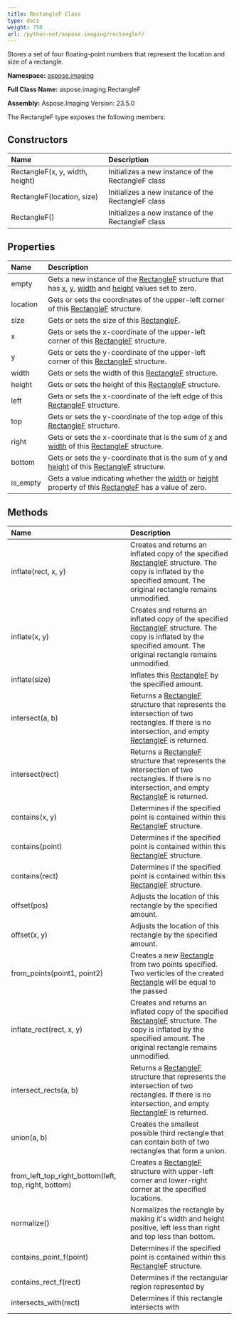 ```yaml
---
title: RectangleF Class
type: docs
weight: 750
url: /python-net/aspose.imaging/rectanglef/
---
```


Stores a set of four floating-point numbers that represent the location and size of a rectangle.

**Namespace:** [aspose.imaging](/imaging/python-net/aspose.imaging/)

**Full Class Name:** aspose.imaging.RectangleF

**Assembly:**  Aspose.Imaging Version: 23.5.0

The RectangleF type exposes the following members:
## **Constructors**
|**Name**|**Description**|
| :- | :- |
|RectangleF(x, y, width, height)|Initializes a new instance of the RectangleF class|
|RectangleF(location, size)|Initializes a new instance of the RectangleF class|
|RectangleF()|Initializes a new instance of the RectangleF class|
## **Properties**
|**Name**|**Description**|
| :- | :- |
|empty|Gets a new instance of the [RectangleF](/imaging/python-net/aspose.imaging/rectanglef/) structure that has [x](/imaging/python-net/aspose.imaging/rectanglef/), [y](/imaging/python-net/aspose.imaging/rectanglef/), [width](/imaging/python-net/aspose.imaging/rectanglef/) and [height](/imaging/python-net/aspose.imaging/rectanglef/) values set to zero.|
|location|Gets or sets the coordinates of the upper-left corner of this [RectangleF](/imaging/python-net/aspose.imaging/rectanglef/) structure.|
|size|Gets or sets the size of this [RectangleF](/imaging/python-net/aspose.imaging/rectanglef/).|
|x|Gets or sets the x-coordinate of the upper-left corner of this [RectangleF](/imaging/python-net/aspose.imaging/rectanglef/) structure.|
|y|Gets or sets the y-coordinate of the upper-left corner of this [RectangleF](/imaging/python-net/aspose.imaging/rectanglef/) structure.|
|width|Gets or sets the width of this [RectangleF](/imaging/python-net/aspose.imaging/rectanglef/) structure.|
|height|Gets or sets the height of this [RectangleF](/imaging/python-net/aspose.imaging/rectanglef/) structure.|
|left|Gets or sets the x-coordinate of the left edge of this [RectangleF](/imaging/python-net/aspose.imaging/rectanglef/) structure.|
|top|Gets or sets the y-coordinate of the top edge of this [RectangleF](/imaging/python-net/aspose.imaging/rectanglef/) structure.|
|right|Gets or sets the x-coordinate that is the sum of [x](/imaging/python-net/aspose.imaging/rectanglef/) and [width](/imaging/python-net/aspose.imaging/rectanglef/) of this [RectangleF](/imaging/python-net/aspose.imaging/rectanglef/) structure.|
|bottom|Gets or sets the y-coordinate that is the sum of [y](/imaging/python-net/aspose.imaging/rectanglef/) and [height](/imaging/python-net/aspose.imaging/rectanglef/) of this [RectangleF](/imaging/python-net/aspose.imaging/rectanglef/) structure.|
|is_empty|Gets a value indicating whether the [width](/imaging/python-net/aspose.imaging/rectanglef/) or [height](/imaging/python-net/aspose.imaging/rectanglef/) property of this [RectangleF](/imaging/python-net/aspose.imaging/rectanglef/) has a value of zero.|
## **Methods**
|**Name**|**Description**|
| :- | :- |
|inflate(rect, x, y)|Creates and returns an inflated copy of the specified [RectangleF](/imaging/python-net/aspose.imaging/rectanglef/) structure. The copy is inflated by the specified amount. The original rectangle remains unmodified.|
|inflate(x, y)|Creates and returns an inflated copy of the specified [RectangleF](/imaging/python-net/aspose.imaging/rectanglef/) structure. The copy is inflated by the specified amount. The original rectangle remains unmodified.|
|inflate(size)|Inflates this [RectangleF](/imaging/python-net/aspose.imaging/rectanglef/) by the specified amount.|
|intersect(a, b)|Returns a [RectangleF](/imaging/python-net/aspose.imaging/rectanglef/) structure that represents the intersection of two rectangles. If there is no intersection, and empty [RectangleF](/imaging/python-net/aspose.imaging/rectanglef/) is returned.|
|intersect(rect)|Returns a [RectangleF](/imaging/python-net/aspose.imaging/rectanglef/) structure that represents the intersection of two rectangles. If there is no intersection, and empty [RectangleF](/imaging/python-net/aspose.imaging/rectanglef/) is returned.|
|contains(x, y)|Determines if the specified point is contained within this [RectangleF](/imaging/python-net/aspose.imaging/rectanglef/) structure.|
|contains(point)|Determines if the specified point is contained within this [RectangleF](/imaging/python-net/aspose.imaging/rectanglef/) structure.|
|contains(rect)|Determines if the specified point is contained within this [RectangleF](/imaging/python-net/aspose.imaging/rectanglef/) structure.|
|offset(pos)|Adjusts the location of this rectangle by the specified amount.|
|offset(x, y)|Adjusts the location of this rectangle by the specified amount.|
|from_points(point1, point2)|Creates a new [Rectangle](/imaging/python-net/aspose.imaging/rectangle/) from two points specified. Two verticles of the created [Rectangle](/imaging/python-net/aspose.imaging/rectangle/) will be equal to the passed|
|inflate_rect(rect, x, y)|Creates and returns an inflated copy of the specified [RectangleF](/imaging/python-net/aspose.imaging/rectanglef/) structure. The copy is inflated by the specified amount. The original rectangle remains unmodified.|
|intersect_rects(a, b)|Returns a [RectangleF](/imaging/python-net/aspose.imaging/rectanglef/) structure that represents the intersection of two rectangles. If there is no intersection, and empty [RectangleF](/imaging/python-net/aspose.imaging/rectanglef/) is returned.|
|union(a, b)|Creates the smallest possible third rectangle that can contain both of two rectangles that form a union.|
|from_left_top_right_bottom(left, top, right, bottom)|Creates a [RectangleF](/imaging/python-net/aspose.imaging/rectanglef/) structure with upper-left corner and lower-right corner at the specified locations.|
|normalize()|Normalizes the rectangle by making it's width and height positive, left less than right and top less than bottom.|
|contains_point_f(point)|Determines if the specified point is contained within this [RectangleF](/imaging/python-net/aspose.imaging/rectanglef/) structure.|
|contains_rect_f(rect)|Determines if the rectangular region represented by|
|intersects_with(rect)|Determines if this rectangle intersects with|
